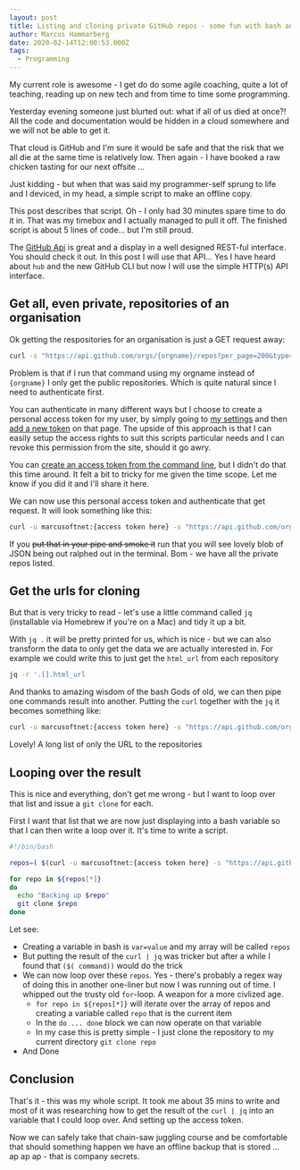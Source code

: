 ```yaml
---
layout: post
title: Listing and cloning private GitHub repos - some fun with bash and curl
author: Marcus Hammarberg
date: 2020-02-14T12:00:53.000Z
tags:
  - Programming
---
```


My current role is awesome - I get do do some agile coaching, quite a lot of teaching, reading up on new tech and from time to time some programming.

Yesterday evening someone just blurted out: what if all of us died at once?! All the code and documentation would be hidden in a cloud somewhere and we will not be able to get it.

That cloud is GitHub and I'm sure it would be safe and that the risk that we all die at the same time is relatively low. Then again - I have booked a raw chicken tasting for our next offsite ...

Just kidding - but when that was said my programmer-self sprung to life and I deviced, in my head, a simple script to make an offline copy.

This post describes that script. Oh - I only had 30 minutes spare time to do it in. That was my timebox and I actually managed to pull it off. The finished script is about 5 lines of code... but I'm still proud.

<!-- excerpt-end -->

The [GitHub Api](https://api.github.com/) is great and a display in a well designed REST-ful interface. You should check it out. In this post I will use that API... Yes I have heard about `hub` and the new GitHub CLI but now I will use the simple HTTP(s) API interface.

## Get all, even private, repositories of an organisation

Ok getting the respositories for an organisation is just a GET request away:

```bash
curl -s "https://api.github.com/orgs/{orgname}/repos?per_page=200&type=all
```

Problem is that if I run that command using my orgname instead of `{orgname}` I only get the public repositories. Which is quite natural since I need to authenticate first.

You can authenticate in many different ways but I choose to create a personal access token for my user, by simply going to [my settings](https://github.com/settings/) and then [add a new token](https://github.com/settings/tokens) on that page. The upside of this approach is that I can easily setup the access rights to suit this scripts particular needs and I can revoke this permission from the site, should it go awry.

You can [create an access token from the command line](https://help.github.com/en/github/authenticating-to-github/creating-a-personal-access-token-for-the-command-line), but I didn't do that this time around. It felt a bit to tricky for me given the time scope. Let me know if you did it and I'll share it here.

We can now use this personal access token and authenticate that get request. It will look something like this:

```bash
curl -u marcusoftnet:{access token here} -s "https://api.github.com/orgs/{orgname}/repos?per_page=200&type=all"
```

If you ~~put that in your pipe and smoke it~~ run that you will see lovely blob of JSON being out ralphed out in the terminal. Bom - we have all the private repos listed.

## Get the urls for cloning

But that is very tricky to read - let's use a little command called `jq` (installable via Homebrew if you're on a Mac) and tidy it up a bit.

With `jq .` it will be pretty printed for us, which is nice - but we can also transform the data to only get the data we are actually interested in. For example we could write this to just get the `html_url` from each repository

```bash
jq -r '.[].html_url
```

And thanks to amazing wisdom of the bash Gods of old, we can then pipe one commands result into another. Putting the `curl` together with the `jq` it becomes something like:

```bash
curl -u marcusoftnet:{access token here} -s "https://api.github.com/orgs/{orgname}/repos?per_page=200&type=all" | jq -r '.[].html_url'
```

Lovely! A long list of only the URL to the repositories

## Looping over the result

This is nice and everything, don't get me wrong - but I want to loop over that list and issue a `git clone` for each.

First I want that list that we are now just displaying into a bash variable so that I can then write a loop over it. It's time to write a script.

```bash
#!/bin/bash

repos=( $(curl -u marcusoftnet:{access token here} -s "https://api.github.com/orgs/{orgname}/repos?per_page=200&type=all" | jq -r '.[].html_url'))

for repo in ${repos[*]}
do
  echo "Backing up $repo"
  git clone $repo
done
```

Let see:

* Creating a variable in bash is `var=value` and my array will be called `repos`
* But putting the result of the `curl | jq` was tricker but after a while I found that `($( command))` would do the trick
* We can now loop over these `repos`. Yes - there's probably a regex way of doing this in another one-liner but now I was running out of time. I whipped out the trusty old `for`-loop. A weapon for a more civlized age.
  * `for repo in ${repos[*]}` will iterate over the array of repos and creating a variable called `repo` that is the current item
  * In the `do ... done` block we can now operate on that variable
  * In my case this is pretty simple - I just clone the repository to my current directory `git clone repo`
* And Done

## Conclusion

That's it - this was my whole script. It took me about 35 mins to write and most of it was researching how to get the result of the `curl | jq` into an variable that I could loop over. And setting up the access token.

Now we can safely take that chain-saw juggling course and be comfortable that should something happen we have an offline backup that is stored ... ap ap ap - that is company secrets.